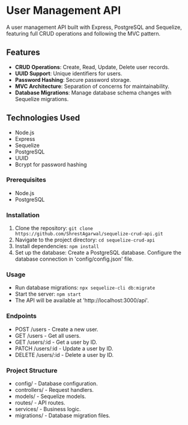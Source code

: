 # User Management API

A user management API built with Express, PostgreSQL and Sequelize, featuring full CRUD operations and following the MVC pattern.

## Features

- **CRUD Operations**: Create, Read, Update, Delete user records.
- **UUID Support**: Unique identifiers for users.
- **Password Hashing**: Secure password storage.
- **MVC Architecture**: Separation of concerns for maintainability.
- **Database Migrations**: Manage database schema changes with Sequelize migrations.

## Technologies Used

- Node.js
- Express
- Sequelize
- PostgreSQL
- UUID
- Bcrypt for password hashing

### Prerequisites

- Node.js
- PostgreSQL

### Installation

1. Clone the repository:
   ```git clone https://github.com/ShrestAgarwal/sequelize-crud-api.git```
2. Navigate to the project directory:
   ```cd sequelize-crud-api```
3. Install dependencies:
   ```npm install```
4. Set up the database:
   Create a PostgreSQL database.
   Configure the database connection in 'config/config.json' file.

### Usage
- Run database migrations: ```npx sequelize-cli db:migrate```
- Start the server: ```npm start```
- The API will be available at 'http://localhost:3000/api'.

### Endpoints
- POST /users \- Create a new user.
- GET /users \- Get all users.
- GET /users/:id \- Get a user by ID.
- PATCH /users/:id \- Update a user by ID.
- DELETE /users/:id \- Delete a user by ID.

### Project Structure
- config/ \- Database configuration.
- controllers/ \- Request handlers.
- models/ \- Sequelize models.
- routes/ \- API routes.
- services/ \- Business logic.
- migrations/ \- Database migration files.